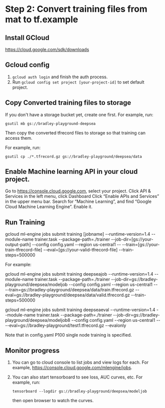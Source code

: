 # Step 2: Convert training files from mat to tf.example


## Install GCloud

https://cloud.google.com/sdk/downloads


## Gcloud config

1. ```gcloud auth login``` and finish the auth process.
2. Run ```gcloud config set project [your-project-id]``` to set default project.


## Copy Converted training files to storage

If you don't have a storage bucket yet, create one first. For example, run:

```gsutil mb gs://bradley-playground-deepsea```

Then copy the converted tfrecord files to storage so that training can access them.

For example, run:

```gsutil cp ./*.tfrecord.gz gs://bradley-playground/deepsea/data```


## Enable Machine learning API in your cloud project.


Go to https://console.cloud.google.com, select your project. Click API & Services in the left menu,
click Dashboard Click “Enable APIs and Services” in the upper menu bar. Search for “Machine Learning”,
and find “Google Cloud Machine Learning Engine”. Enable it.


## Run Training

gcloud ml-engine jobs submit training [jobname] --runtime-version=1.4 --module-name trainer.task --package-path=./trainer --job-dir=[gs://your-output-path] --config config.yaml --region us-central1 -- --train=[gs://your-train-tfrecord-file] --eval=[gs://your-valid-tfrecord-file] --train-steps=500000

For example:

gcloud ml-engine jobs submit training deepseajob --runtime-version=1.4 --module-name trainer.task --package-path=./trainer --job-dir=gs://bradley-playground/deepsea/modeljob --config config.yaml --region us-central1 -- --train=gs://bradley-playground/deepsea/data/train.tfrecord.gz --eval=gs://bradley-playground/deepsea/data/valid.tfrecord.gz --train-steps=500000

gcloud ml-engine jobs submit training deepseaeval --runtime-version=1.4 --module-name trainer.task --package-path=./trainer --job-dir=gs://bradley-playground/deepsea/modeljob8 --config config.yaml --region us-central1 -- --eval=gs://bradley-playground/test1.tfrecord.gz --evalonly

Note that in config.yaml P100 single node training is specified.


## Monitor progress

1. You can go to cloud console to list jobs and view logs for each. For example, https://console.cloud.google.com/mlengine/jobs.
2. You can also start tensorboard to see loss, AUC curves, etc. For example, run:

   ```tensorboard --logdir gs://bradley-playground/deepsea/modeljob```

   then open browser to watch the curves.

